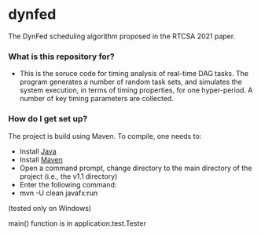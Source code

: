 # dynfed
The DynFed scheduling algorithm proposed in the RTCSA 2021 paper.

### What is this repository for? ###

* This is the soruce code for timing analysis of real-time DAG tasks. The program generates a number of random task sets, and simulates the system execution, in terms of timing properties, for one hyper-period. A number of key timing parameters are collected. 

### How do I get set up? ###

The project is build using Maven. To compile, one needs to:

* Install [Java](https://openjdk.java.net/install/)
* Install [Maven](https://maven.apache.org/install.html)
* Open a command prompt, change directory to the main directory of the project (i.e., the v1.1 directory)
* Enter the following command:
* mvn -U clean javafx:run

(tested only on Windows)

main() function is in application.test.Tester
